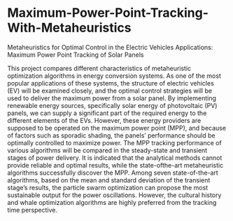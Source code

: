 # Maximum-Power-Point-Tracking-With-Metaheuristics
Metaheuristics for Optimal Control in the Electric Vehicles Applications: Maximum Power Point Tracking of Solar Panels

This project compares different characteristics of metaheuristic optimization algorithms in energy conversion systems. As one of the most popular applications of these systems, the structure of electric vehicles (EV) will be examined closely, and the optimal control strategies will be used to deliver the maximum power from a solar panel. By implementing renewable energy sources, specifically solar energy of photovoltaic (PV) panels, we can supply a significant part of the required energy to the different elements of the EVs. However, these energy providers are supposed to be operated on the maximum power point (MPP), and because of factors such as sporadic shading, the panels’ performance should be optimally controlled to maximize power. The MPP tracking performance of various algorithms will be compared in the steady-state and transient stages of power delivery. It is indicated that the analytical methods cannot provide reliable and optimal results, while the state-ofthe-art metaheuristic algorithms successfully discover the MPP. Among seven state-of-the-art algorithms, based on the mean and standard deviation of the transient stage’s results, the particle swarm optimization can propose the most sustainable output for the power oscillations. However, the cultural history and whale optimization algorithms are highly preferred from the tracking time perspective.
